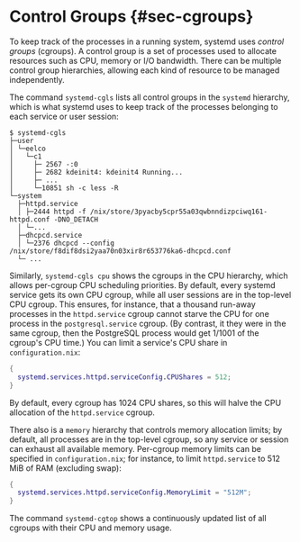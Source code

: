 # Control Groups {#sec-cgroups}

To keep track of the processes in a running system, systemd uses
*control groups* (cgroups). A control group is a set of processes used
to allocate resources such as CPU, memory or I/O bandwidth. There can be
multiple control group hierarchies, allowing each kind of resource to be
managed independently.

The command `systemd-cgls` lists all control groups in the `systemd`
hierarchy, which is what systemd uses to keep track of the processes
belonging to each service or user session:

```ShellSession
$ systemd-cgls
├─user
│ └─eelco
│   └─c1
│     ├─ 2567 -:0
│     ├─ 2682 kdeinit4: kdeinit4 Running...
│     ├─ ...
│     └─10851 sh -c less -R
└─system
  ├─httpd.service
  │ ├─2444 httpd -f /nix/store/3pyacby5cpr55a03qwbnndizpciwq161-httpd.conf -DNO_DETACH
  │ └─...
  ├─dhcpcd.service
  │ └─2376 dhcpcd --config /nix/store/f8dif8dsi2yaa70n03xir8r653776ka6-dhcpcd.conf
  └─ ...
```

Similarly, `systemd-cgls cpu` shows the cgroups in the CPU hierarchy,
which allows per-cgroup CPU scheduling priorities. By default, every
systemd service gets its own CPU cgroup, while all user sessions are in
the top-level CPU cgroup. This ensures, for instance, that a thousand
run-away processes in the `httpd.service` cgroup cannot starve the CPU
for one process in the `postgresql.service` cgroup. (By contrast, it
they were in the same cgroup, then the PostgreSQL process would get
1/1001 of the cgroup's CPU time.) You can limit a service's CPU share in
`configuration.nix`:

```nix
{
  systemd.services.httpd.serviceConfig.CPUShares = 512;
}
```

By default, every cgroup has 1024 CPU shares, so this will halve the CPU
allocation of the `httpd.service` cgroup.

There also is a `memory` hierarchy that controls memory allocation
limits; by default, all processes are in the top-level cgroup, so any
service or session can exhaust all available memory. Per-cgroup memory
limits can be specified in `configuration.nix`; for instance, to limit
`httpd.service` to 512 MiB of RAM (excluding swap):

```nix
{
  systemd.services.httpd.serviceConfig.MemoryLimit = "512M";
}
```

The command `systemd-cgtop` shows a continuously updated list of all
cgroups with their CPU and memory usage.

